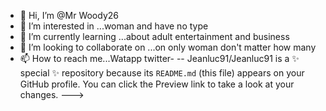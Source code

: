 - 👋 Hi, I’m @Mr Woody26 
- 👀 I’m interested in ...woman and have no type 
- 🌱 I’m currently learning ...about adult entertainment and business 
- 💞️ I’m looking to collaborate on ...on only woman don't 
matter how many 
- 📫 How to reach me...Watapp twitter-
--
Jeanluc91/Jeanluc91 is a ✨ special ✨ repository because its `README.md` (this file) appears on your GitHub profile.
You can click the Preview link to take a look at your changes.
--->
